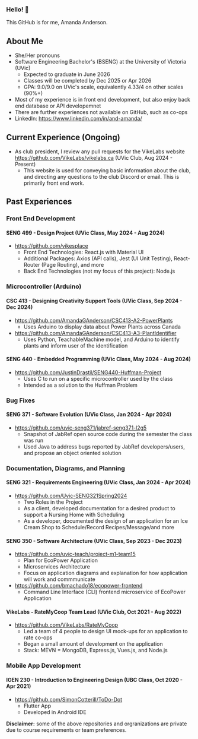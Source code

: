 ### Hello! 👋

This GitHub is for me, Amanda Anderson. 

## About Me
- She/Her pronouns 
- Software Engineering Bachelor's (BSENG) at the University of Victoria (UVic)
   - Expected to graduate in June 2026
   - Classes will be completed by Dec 2025 or Apr 2026
   - GPA: 9.0/9.0 on UVic's scale, equivalently 4.33/4 on other scales (90%+)
- Most of my experience is in front end development, but also enjoy back end database or API developemnet
- There are further experiences not available on GitHub, such as co-ops
- LinkedIn: https://www.linkedin.com/in/and-amanda/ 

## Current Experience (Ongoing)
- As club president, I review any pull requests for the VikeLabs website https://github.com/VikeLabs/vikelabs.ca (UVic Club, Aug 2024 - Present)
   - This website is used for conveying basic information about the club, and directing any questions to the club Discord or email. This is primarily front end work.

## Past Experiences
### Front End Development
#### SENG 499 - Design Project (UVic Class, May 2024 - Aug 2024)
- https://github.com/vikesplace
   - Front End Technologies: React.js with Material UI
   - Additional Packages: Axios (API calls), Jest (UI Unit Testing), React-Router (Page Routing), and more
   - Back End Technologies (not my focus of this project): Node.js

### Microcontroller (Arduino)
#### CSC 413 - Designing Creativity Support Tools (UVic Class, Sep 2024 - Dec 2024)
- https://github.com/AmandaGAnderson/CSC413-A2-PowerPlants
   - Uses Arduino to display data about Power Plants across Canada 
- https://github.com/AmandaGAnderson/CSC413-A3-PlantIdentifier
   - Uses Python, TeachableMachine model, and Arduino to identify plants and inform user of the identification

#### SENG 440 - Embedded Programming (UVic Class, May 2024 - Aug 2024)
- https://github.com/JustinDrastil/SENG440-Huffman-Project
   - Uses C to run on a specific microcontroller used by the class
   - Intended as a solution to the Huffman Problem

### Bug Fixes
#### SENG 371 - Software Evolution (UVic Class, Jan 2024 - Apr 2024)
- https://github.com/uvic-seng371/jabref-seng371-l2g5
   - Snapshot of JabRef open source code during the semester the class was run
   - Used Java to address bugs reported by JabRef developers/users, and propose an object oriented solution

### Documentation, Diagrams, and Planning
#### SENG 321 - Requirements Engineering (UVic Class, Jan 2024 - Apr 2024)
- https://github.com/Uvic-SENG321Spring2024
   - Two Roles in the Project
   - As a client, developed documentation for a desired product to support a Nursing Home with Scheduling
   - As a developer, documented the design of an application for an Ice Cream Shop to Schedule/Record Recipes/Message/and more

#### SENG 350 - Software Architecture (UVic Class, Sep 2023 - Dec 2023)
- https://github.com/uvic-teach/project-m1-team15
   - Plan for EcoPower Application
   - Microservices Architecture
   - Focus on application diagrams and explanation for how application will work and commmunicate
- https://github.com/bmachado18/ecopower-frontend
   - Command Line Interface (CLI) frontend microservice of EcoPower Application

#### VikeLabs - RateMyCoop Team Lead (UVic Club, Oct 2021 - Aug 2022)
- https://github.com/VikeLabs/RateMyCoop
   - Led a team of 4 people to design UI mock-ups for an application to rate co-ops
   - Began a small amount of development on the application
   - Stack: MEVN = MongoDB, Express.js, Vues.js, and Node.js

### Mobile App Development
#### IGEN 230 - Introduction to Engineering Design (UBC Class, Oct 2020 - Apr 2021)
- https://github.com/SimonCotterill/ToDo-Dot
   - Flutter App
   - Developed in Android IDE

**Disclaimer:** some of the above repositories and orgranizations are private due to course requirements or team preferences.
